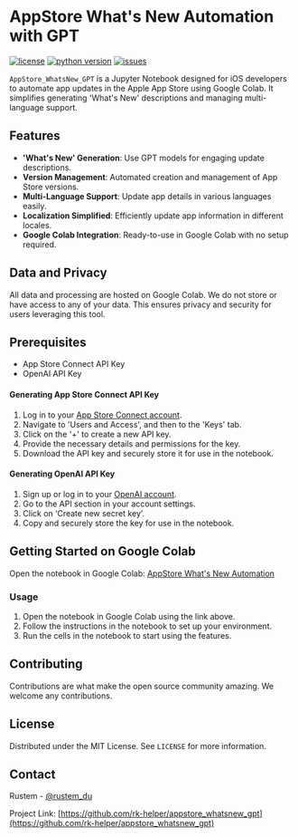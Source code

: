 # AppStore What's New Automation with GPT

[![license](https://img.shields.io/badge/license-MIT-blue.svg)](https://github.com/rk-helper/appstore_whatsnew_gpt/blob/main/LICENSE)
[![python version](https://img.shields.io/badge/python-3.8+-blue.svg)](https://python.org)
[![issues](https://img.shields.io/github/issues/rk-helper/appstore_whatsnew_gpt)](https://github.com/rk-helper/appstore_whatsnew_gpt/issues)


`AppStore_WhatsNew_GPT` is a Jupyter Notebook designed for iOS developers to automate app updates in the Apple App Store using Google Colab. It simplifies generating 'What's New' descriptions and managing multi-language support.

## Features

- **'What's New' Generation**: Use GPT models for engaging update descriptions.
- **Version Management**: Automated creation and management of App Store versions.
- **Multi-Language Support**: Update app details in various languages easily.
- **Localization Simplified**: Efficiently update app information in different locales.
- **Google Colab Integration**: Ready-to-use in Google Colab with no setup required.

## Data and Privacy

All data and processing are hosted on Google Colab. We do not store or have access to any of your data. This ensures privacy and security for users leveraging this tool.

## Prerequisites

- App Store Connect API Key
- OpenAI API Key

#### Generating App Store Connect API Key

1. Log in to your [App Store Connect account](https://appstoreconnect.apple.com/).
2. Navigate to 'Users and Access', and then to the 'Keys' tab.
3. Click on the '+' to create a new API key.
4. Provide the necessary details and permissions for the key.
5. Download the API key and securely store it for use in the notebook.

#### Generating OpenAI API Key

1. Sign up or log in to your [OpenAI account](https://beta.openai.com/signup/).
2. Go to the API section in your account settings.
3. Click on ‘Create new secret key’.
4. Copy and securely store the key for use in the notebook.

## Getting Started on Google Colab

Open the notebook in Google Colab: [AppStore What's New Automation](https://colab.research.google.com/drive/1zi2PId4_Mo-zTj9Idjc_vFzA03ikt78f#scrollTo=dAArQlUsmAIT)

### Usage

1. Open the notebook in Google Colab using the link above.
2. Follow the instructions in the notebook to set up your environment.
3. Run the cells in the notebook to start using the features.

## Contributing

Contributions are what make the open source community amazing. We welcome any contributions.


## License

Distributed under the MIT License. See `LICENSE` for more information.

## Contact

Rustem - [@rustem_du](https://twitter.com/rustem_du)

Project Link: [https://github.com/rk-helper/appstore_whatsnew_gpt](https://github.com/rk-helper/appstore_whatsnew_gpt)



